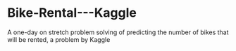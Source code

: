 # Bike-Rental---Kaggle
A one-day on stretch problem solving of predicting the number of bikes that will be rented, a problem by Kaggle
